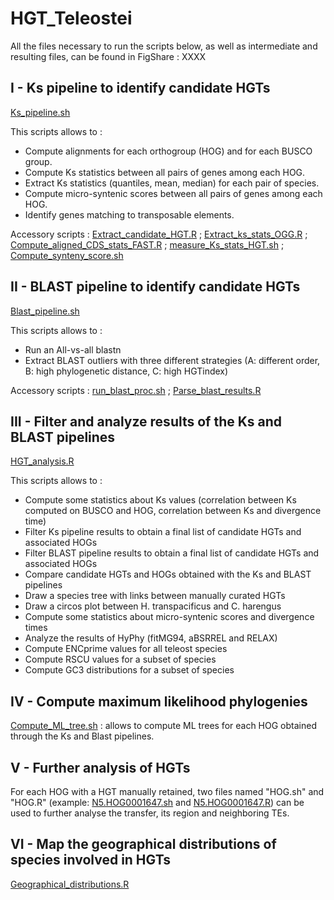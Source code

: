 # HGT_Teleostei

All the files necessary to run the scripts below, as well as intermediate and resulting files, can be found in FigShare : XXXX

## I - Ks pipeline to identify candidate HGTs

[Ks_pipeline.sh](Ks_pipeline.sh) 

This scripts allows to :
- Compute alignments for each orthogroup (HOG) and for each BUSCO group.
- Compute Ks statistics between all pairs of genes among each HOG.
- Extract Ks statistics (quantiles, mean, median) for each pair of species.
- Compute micro-syntenic scores between all pairs of genes among each HOG.
- Identify genes matching to transposable elements.

Accessory scripts : [Extract_candidate_HGT.R](Extract_candidate_HGT.R) ; [Extract_ks_stats_OGG.R](Extract_ks_stats_OGG.R) ; [Compute_aligned_CDS_stats_FAST.R](Compute_aligned_CDS_stats_FAST.R) ; [measure_Ks_stats_HGT.sh](measure_Ks_stats_HGT.sh) ; [Compute_synteny_score.sh](Compute_synteny_score.sh)


## II - BLAST pipeline to identify candidate HGTs

[Blast_pipeline.sh](Blast_pipeline.sh) 

This scripts allows to :
- Run an All-vs-all blastn
- Extract BLAST outliers with three different strategies (A: different order, B: high phylogenetic distance, C: high HGTindex)

Accessory scripts : [run_blast_proc.sh](run_blast_proc.sh) ; [Parse_blast_results.R](Parse_blast_results.R)


## III - Filter and analyze results of the Ks and BLAST pipelines

[HGT_analysis.R](HGT_analysis.R) 

This scripts allows to :
- Compute some statistics about Ks values (correlation between Ks computed on BUSCO and HOG, correlation between Ks and divergence time)
- Filter Ks pipeline results to obtain a final list of candidate HGTs and associated HOGs
- Filter BLAST pipeline results to obtain a final list of candidate HGTs and associated HOGs
- Compare candidate HGTs and HOGs obtained with the Ks and BLAST pipelines
- Draw a species tree with links between manually curated HGTs
- Draw a circos plot between H. transpacificus and C. harengus
- Compute some statistics about micro-syntenic scores and divergence times
- Analyze the results of HyPhy (fitMG94, aBSRREL and RELAX)
- Compute ENCprime values for all teleost species
- Compute RSCU values for a subset of species
- Compute GC3 distributions for a subset of species


## IV - Compute maximum likelihood phylogenies

[Compute_ML_tree.sh](Compute_ML_tree.sh)  : allows to compute ML trees for each HOG obtained through the Ks and Blast pipelines. 


## V - Further analysis of HGTs

For each HOG with a HGT manually retained, two files named "HOG.sh" and "HOG.R" (example: [N5.HOG0001647.sh](N5.HOG0001647.sh) and [N5.HOG0001647.R](N5.HOG0001647.R)) can be used to further analyse the transfer, its region and neighboring TEs. 


## VI - Map the geographical distributions of species involved in HGTs

[Geographical_distributions.R](Geographical_distributions.R) 


